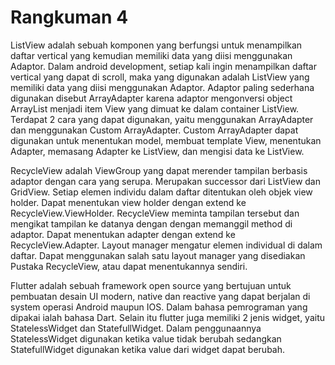 # Rangkuman 4

ListView adalah sebuah komponen yang berfungsi untuk menampilkan daftar vertical yang kemudian memiliki data yang diisi menggunakan Adaptor. 
Dalam android development, setiap kali ingin menampilkan daftar vertical yang dapat di scroll, maka yang digunakan adalah ListView yang memiliki data yang diisi menggunakan Adaptor. 
Adaptor paling sederhana digunakan disebut ArrayAdapter karena adaptor mengonversi object ArrayList menjadi item View yang dimuat ke dalam container ListView.
Terdapat 2 cara yang dapat digunakan, yaitu menggunakan ArrayAdapter dan menggunakan Custom ArrayAdapter.
Custom ArrayAdapter dapat digunakan untuk menentukan model, membuat template View, menentukan Adapter, memasang Adapter ke ListView, dan mengisi data ke ListView.

RecycleView adalah ViewGroup yang dapat merender tampilan berbasis adaptor dengan cara yang serupa. Merupakan successor dari ListView dan GridView.
Setiap elemen individu dalam daftar ditentukan oleh objek view holder. Dapat menentukan view holder dengan extend ke RecycleView.ViewHolder.
RecycleView meminta tampilan tersebut dan mengikat tampilan ke datanya dengan dengan memanggil method di adaptor. Dapat menentukan adapter dengan extend ke RecycleView.Adapter.
Layout manager mengatur elemen individual di dalam daftar. Dapat menggunakan salah satu layout manager yang disediakan Pustaka RecycleView, atau dapat menentukannya sendiri. 

Flutter adalah sebuah framework open source yang bertujuan untuk pembuatan desain UI modern, native dan reactive yang dapat berjalan di system operasi Android maupun IOS. 
Dalam bahasa pemrograman yang dipakai ialah bahasa Dart. Selain itu flutter juga memiliki 2 jenis widget, yaitu StatelessWidget dan StatefullWidget. Dalam penggunaannya StatelessWidget digunakan ketika
value tidak berubah sedangkan StatefullWidget digunakan ketika value dari widget dapat berubah.
